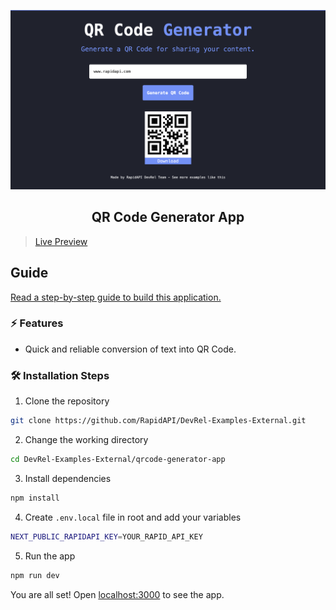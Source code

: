 ![cover](assets/cover.png)

<div align="center">
	<h2>QR Code Generator App</h2>
</div>

> [Live Preview](https://rapidapi-example-qrcode.vercel.app/)

## Guide

[Read a step-by-step guide to build this application.](https://rapidapi.com/guides/build-qrcode-app)

### ⚡️ Features

- Quick and reliable conversion of text into QR Code.

### 🛠️ Installation Steps

1. Clone the repository

```bash
git clone https://github.com/RapidAPI/DevRel-Examples-External.git
```

2. Change the working directory

```bash
cd DevRel-Examples-External/qrcode-generator-app
```

3. Install dependencies

```bash
npm install
```

4. Create `.env.local` file in root and add your variables

```bash
NEXT_PUBLIC_RAPIDAPI_KEY=YOUR_RAPID_API_KEY
```

5. Run the app

```bash
npm run dev
```

You are all set! Open [localhost:3000](http://localhost:3000/) to see the app.
